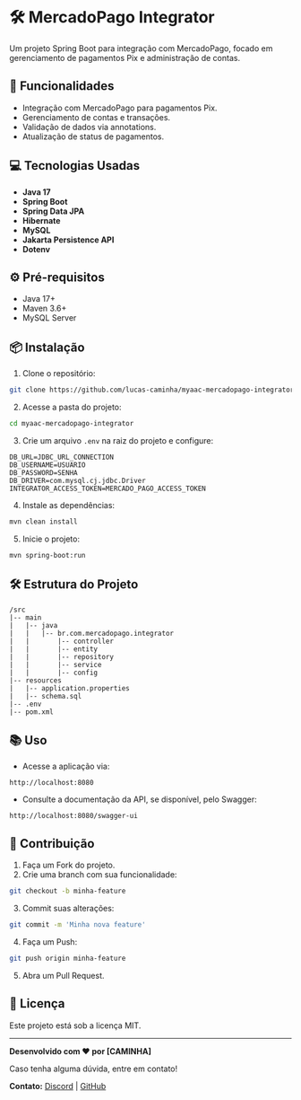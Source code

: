 # 🛠️ MercadoPago Integrator

Um projeto Spring Boot para integração com MercadoPago, focado em gerenciamento de pagamentos Pix e administração de contas.

## 🚀 Funcionalidades

- Integração com MercadoPago para pagamentos Pix.
- Gerenciamento de contas e transações.
- Validação de dados via annotations.
- Atualização de status de pagamentos.

## 💻 Tecnologias Usadas

- **Java 17**
- **Spring Boot**
- **Spring Data JPA**
- **Hibernate**
- **MySQL**
- **Jakarta Persistence API**
- **Dotenv** 

## ⚙️ Pré-requisitos

- Java 17+
- Maven 3.6+
- MySQL Server

## 📦 Instalação

1. Clone o repositório:
```bash
git clone https://github.com/lucas-caminha/myaac-mercadopago-integrator.git
```

2. Acesse a pasta do projeto:
```bash
cd myaac-mercadopago-integrator
```

3. Crie um arquivo `.env` na raiz do projeto e configure:
```plaintext
DB_URL=JDBC_URL_CONNECTION
DB_USERNAME=USUARIO
DB_PASSWORD=SENHA
DB_DRIVER=com.mysql.cj.jdbc.Driver
INTEGRATOR_ACCESS_TOKEN=MERCADO_PAGO_ACCESS_TOKEN
```

4. Instale as dependências:
```bash
mvn clean install
```

5. Inicie o projeto:
```bash
mvn spring-boot:run
```

## 🛠️ Estrutura do Projeto
```
/src
|-- main
|   |-- java
|   |   |-- br.com.mercadopago.integrator
|   |       |-- controller
|   |       |-- entity
|   |       |-- repository
|   |       |-- service
|   |       |-- config
|-- resources
|   |-- application.properties
|   |-- schema.sql
|-- .env
|-- pom.xml
```

## 📚 Uso

- Acesse a aplicação via:
```
http://localhost:8080
```
- Consulte a documentação da API, se disponível, pelo Swagger:
```
http://localhost:8080/swagger-ui
```

## 🤝 Contribuição

1. Faça um Fork do projeto.
2. Crie uma branch com sua funcionalidade:
```bash
git checkout -b minha-feature
```
3. Commit suas alterações:
```bash
git commit -m 'Minha nova feature'
```
4. Faça um Push:
```bash
git push origin minha-feature
```
5. Abra um Pull Request.

## 📝 Licença

Este projeto está sob a licença MIT.

---

**Desenvolvido com ❤️ por [CAMINHA]**

Caso tenha alguma dúvida, entre em contato!

**Contato:** [Discord](rulex.exe) | [GitHub](https://github.com/lucas-caminha)

